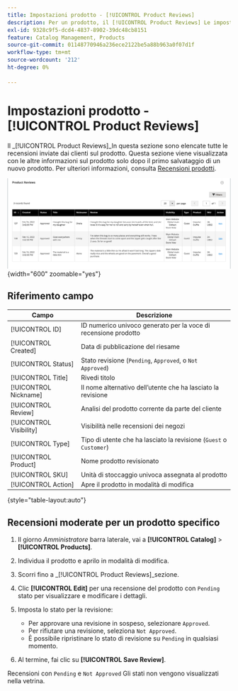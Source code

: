 ```yaml
---
title: Impostazioni prodotto - [!UICONTROL Product Reviews]
description: Per un prodotto, il [!UICONTROL Product Reviews] Le impostazioni consentono di accedere alle revisioni inviate per il prodotto e di modificare lo stato delle revisioni in sospeso.
exl-id: 9328c9f5-dcd4-4837-8902-39dc48cb8151
feature: Catalog Management, Products
source-git-commit: 01148770946a236ece2122be5a88b963a0f07d1f
workflow-type: tm+mt
source-wordcount: '212'
ht-degree: 0%

---
```


# Impostazioni prodotto - [!UICONTROL Product Reviews]

Il _[!UICONTROL Product Reviews]_In questa sezione sono elencate tutte le recensioni inviate dai clienti sul prodotto. Questa sezione viene visualizzata con le altre informazioni sul prodotto solo dopo il primo salvataggio di un nuovo prodotto. Per ulteriori informazioni, consulta [Recensioni prodotti](../merchandising-promotions/product-reviews.md).

![Recensioni prodotti](./assets/product-review.png){width="600" zoomable="yes"}

## Riferimento campo

| Campo | Descrizione |
|--- |--- |
| [!UICONTROL ID] | ID numerico univoco generato per la voce di recensione prodotto |
| [!UICONTROL Created] | Data di pubblicazione del riesame |
| [!UICONTROL Status] | Stato revisione (`Pending`, `Approved`, o `Not Approved`) |
| [!UICONTROL Title] | Rivedi titolo |
| [!UICONTROL Nickname] | Il nome alternativo dell’utente che ha lasciato la revisione |
| [!UICONTROL Review] | Analisi del prodotto corrente da parte del cliente |
| [!UICONTROL Visibility] | Visibilità nelle recensioni dei negozi |
| [!UICONTROL Type] | Tipo di utente che ha lasciato la revisione (`Guest` o `Customer`) |
| [!UICONTROL Product] | Nome prodotto revisionato |
| [!UICONTROL SKU] | Unità di stoccaggio univoca assegnata al prodotto |
| [!UICONTROL Action] | Apre il prodotto in modalità di modifica |

{style="table-layout:auto"}

## Recensioni moderate per un prodotto specifico

1. Il giorno _Amministratore_ barra laterale, vai a **[!UICONTROL Catalog]** > **[!UICONTROL Products]**.

1. Individua il prodotto e aprilo in modalità di modifica.

1. Scorri fino a _[!UICONTROL Product Reviews]_sezione.

1. Clic **[!UICONTROL Edit]** per una recensione del prodotto con `Pending` stato per visualizzare e modificare i dettagli.

1. Imposta lo stato per la revisione:

   - Per approvare una revisione in sospeso, selezionare `Approved`.
   - Per rifiutare una revisione, seleziona `Not Approved`.
   - È possibile ripristinare lo stato di revisione su `Pending` in qualsiasi momento.

1. Al termine, fai clic su **[!UICONTROL Save Review]**.

Recensioni con `Pending` e `Not Approved` Gli stati non vengono visualizzati nella vetrina.
